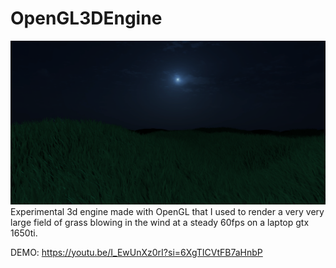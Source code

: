 # OpenGL3DEngine
![grass thumbnail](/grassthumbnail.png)
Experimental 3d engine made with OpenGL that I used to render a very very large field of grass blowing in the wind at a steady 60fps on a laptop gtx 1650ti.

DEMO:
https://youtu.be/I_EwUnXz0rI?si=6XgTICVtFB7aHnbP
